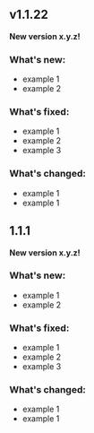 ## v1.1.22

**New version x.y.z!**

### What's new:

- example 1
- example 2

### What's fixed:

- example 1
- example 2
- example 3

### What's changed:

- example 1
- example 1

## 1.1.1

**New version x.y.z!**

### What's new:

- example 1
- example 2

### What's fixed:

- example 1
- example 2
- example 3

### What's changed:

- example 1
- example 1